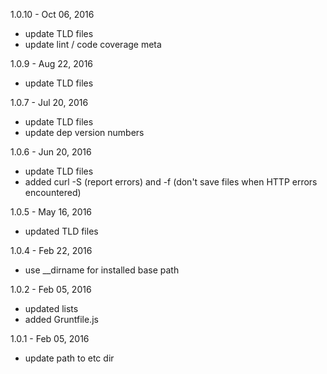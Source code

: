
1.0.10 - Oct 06, 2016

* update TLD files
* update lint / code coverage meta

1.0.9 - Aug 22, 2016

* update TLD files

1.0.7 - Jul 20, 2016

* update TLD files
* update dep version numbers

1.0.6 - Jun 20, 2016

* update TLD files
* added curl -S (report errors) and -f (don't save files when HTTP errors
  encountered)

1.0.5 - May 16, 2016

* updated TLD files

1.0.4 - Feb 22, 2016

* use __dirname for installed base path

1.0.2 - Feb 05, 2016

* updated lists
* added Gruntfile.js

1.0.1 - Feb 05, 2016

* update path to etc dir

